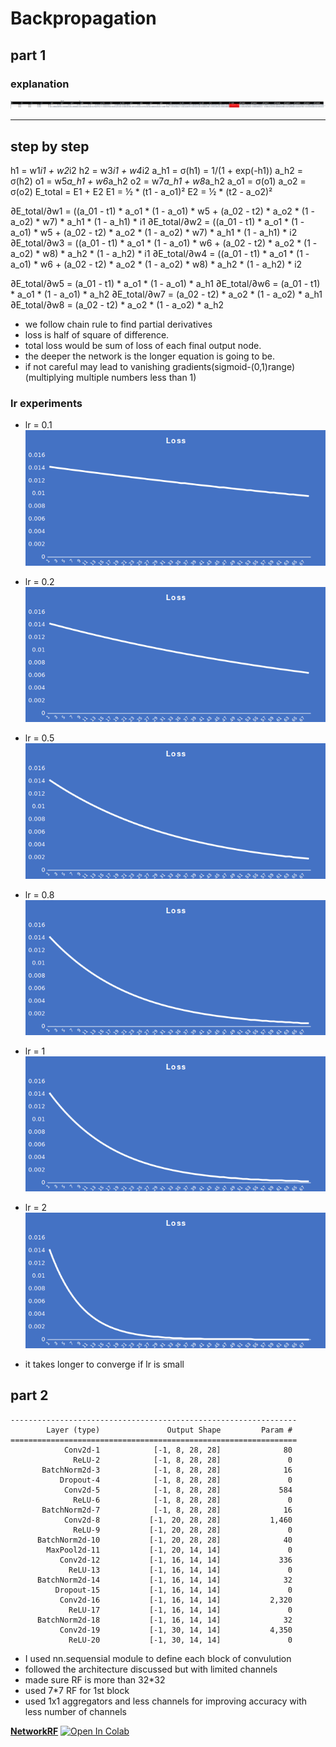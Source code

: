 # Backpropagation 

## part 1


### explanation 

![alt text](https://github.com/srikanthp1/S6/blob/main/images/1.png?raw=true)

----------
step by step 
----------

h1 = w1*i1 + w2*i2
h2 = w3*i1 + w4*i2
a_h1 = σ(h1) = 1/(1 + exp(-h1))
a_h2 = σ(h2)
o1 = w5*a_h1 + w6*a_h2
o2 = w7*a_h1 + w8*a_h2
a_o1 = σ(o1)
a_o2 = σ(o2)
E_total = E1 + E2
E1 = ½ * (t1 - a_o1)²
E2 = ½ * (t2 - a_o2)²

∂E_total/∂w1 = ((a_01 - t1) * a_o1 * (1 - a_o1) * w5 +  (a_02 - t2) * a_o2 * (1 - a_o2) * w7) * a_h1 * (1 - a_h1) * i1
∂E_total/∂w2 = ((a_01 - t1) * a_o1 * (1 - a_o1) * w5 +  (a_02 - t2) * a_o2 * (1 - a_o2) * w7) * a_h1 * (1 - a_h1) * i2
∂E_total/∂w3 = ((a_01 - t1) * a_o1 * (1 - a_o1) * w6 +  (a_02 - t2) * a_o2 * (1 - a_o2) * w8) * a_h2 * (1 - a_h2) * i1
∂E_total/∂w4 = ((a_01 - t1) * a_o1 * (1 - a_o1) * w6 +  (a_02 - t2) * a_o2 * (1 - a_o2) * w8) * a_h2 * (1 - a_h2) * i2

∂E_total/∂w5 = (a_01 - t1) * a_o1 * (1 - a_o1) *  a_h1
∂E_total/∂w6 = (a_01 - t1) * a_o1 * (1 - a_o1) *  a_h2
∂E_total/∂w7 = (a_02 - t2) * a_o2 * (1 - a_o2) *  a_h1
∂E_total/∂w8 = (a_02 - t2) * a_o2 * (1 - a_o2) *  a_h2

* we follow chain rule to find partial derivatives 
* loss is half of square of difference. 
* total loss would be sum of loss of each final output node.
* the deeper the network is the longer equation is going to be. 
* if not careful may lead to vanishing gradients(sigmoid-(0,1)range)(multiplying multiple numbers less than 1)

### lr experiments 

- lr = 0.1
![alt text](https://github.com/srikanthp1/S6/blob/main/images/lr01.png?raw=true)

- lr = 0.2
![alt text](https://github.com/srikanthp1/S6/blob/main/images/lr02.png?raw=true)

- lr = 0.5
![alt text](https://github.com/srikanthp1/S6/blob/main/images/lr05.png?raw=true)

- lr = 0.8
![alt text](https://github.com/srikanthp1/S6/blob/main/images/lr08.png?raw=true)

- lr = 1
![alt text](https://github.com/srikanthp1/S6/blob/main/images/lr10.png?raw=true)

- lr = 2
![alt text](https://github.com/srikanthp1/S6/blob/main/images/lr20.png?raw=true)

* it takes longer to converge if lr is small 

## part 2

```
----------------------------------------------------------------
        Layer (type)               Output Shape         Param #
================================================================
            Conv2d-1            [-1, 8, 28, 28]              80
              ReLU-2            [-1, 8, 28, 28]               0
       BatchNorm2d-3            [-1, 8, 28, 28]              16
           Dropout-4            [-1, 8, 28, 28]               0
            Conv2d-5            [-1, 8, 28, 28]             584
              ReLU-6            [-1, 8, 28, 28]               0
       BatchNorm2d-7            [-1, 8, 28, 28]              16
            Conv2d-8           [-1, 20, 28, 28]           1,460
              ReLU-9           [-1, 20, 28, 28]               0
      BatchNorm2d-10           [-1, 20, 28, 28]              40
        MaxPool2d-11           [-1, 20, 14, 14]               0
           Conv2d-12           [-1, 16, 14, 14]             336
             ReLU-13           [-1, 16, 14, 14]               0
      BatchNorm2d-14           [-1, 16, 14, 14]              32
          Dropout-15           [-1, 16, 14, 14]               0
           Conv2d-16           [-1, 16, 14, 14]           2,320
             ReLU-17           [-1, 16, 14, 14]               0
      BatchNorm2d-18           [-1, 16, 14, 14]              32
           Conv2d-19           [-1, 30, 14, 14]           4,350
             ReLU-20           [-1, 30, 14, 14]               0

```

* I used nn.sequensial module to define each block of convulution 
* followed the architecture discussed but with limited channels 
* made sure RF is more than 32*32 
* used 7*7 RF for 1st block 
* used 1x1 aggregators and less channels for improving accuracy with less number of channels 


[**NetworkRF**](https://github.com/srikanthp1/S6/blob/main/S6b.ipynb) [![Open In Colab](https://colab.research.google.com/assets/colab-badge.svg)](https://github.com/srikanthp1/S6/blob/main/S6b.ipynb)